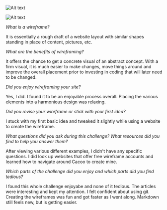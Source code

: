 
![Alt text](/imgs/Wireframe-main-index.jpg "Main Index")



![Alt text](/imgs/wireframe-blog-index.jpg "Blog Index")



*What is a wireframe?*

It is essentially a rough draft of a website layout with similar shapes standing in place of content, pictures, etc. 


*What are the benefits of wireframing?*

It offers the chance to get a concrete visual of an abstract concept.  With a firm visual, it is much easier to make changes, move things around and improve the overall placement prior to investing in coding that will later need to be changed. 


*Did you enjoy wireframing your site?*

Yes, I did.  I found it to be an enjoyable process overall.  Placing the various elements into a harmonious design was relaxing. 


*Did you revise your wireframe or stick with your first idea?*

I stuck with my first basic idea and tweaked it slightly while using a website to create the wireframe.


*What questions did you ask during this challenge? What resources did you find to help you answer them?*

After viewing various different examples, I didn't have any specific questions.  I did look up websites that offer free wireframe accounts and learned how to navigate around Cacoo to create mine.  


*Which parts of the challenge did you enjoy and which parts did you find tedious?*

I found this whole challenge enjoyabe and none of it tedious.  The articles were interesting and kept my attention.  I felt confident about using git.  Creating the wireframes was fun and got faster as I went along.  Markdown still feels new, but is getting easier.  